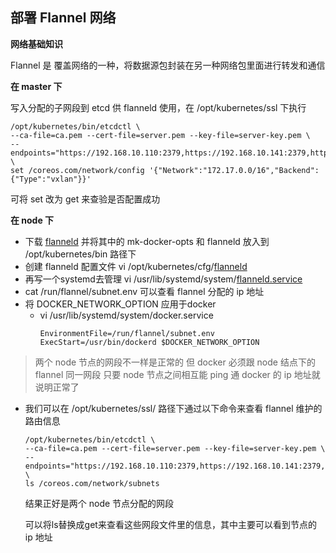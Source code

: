 ## 部署 Flannel 网络

__网络基础知识__

Flannel 是 覆盖网络的一种，将数据源包封装在另一种网络包里面进行转发和通信

__在 master 下__

写入分配的子网段到 etcd 供 flanneld 使用，在 /opt/kubernetes/ssl 下执行
```
/opt/kubernetes/bin/etcdctl \
--ca-file=ca.pem --cert-file=server.pem --key-file=server-key.pem \
--endpoints="https://192.168.10.110:2379,https://192.168.10.141:2379,https://192.168.10.145:2379" \
set /coreos.com/network/config '{"Network":"172.17.0.0/16","Backend":{"Type":"vxlan"}}'
```
可将 set 改为 get 来查验是否配置成功

__在 node 下__

- 下载 [flanneld](https://github.com/coreos/flannel/releases/) 并将其中的 mk-docker-opts 和 flanneld 放入到 /opt/kubernetes/bin 路径下
- 创建 flanneld 配置文件
vi /opt/kubernetes/cfg/[flanneld](https://github.com/lcePolarBear/Kubernetes_Basic_Config_Note/blob/master/config-files/flanneld)
- 再写一个systemd去管理 vi /usr/lib/systemd/system/[flanneld.service](https://github.com/lcePolarBear/Kubernetes_Basic_Config_Note/blob/master/config-files/flannel.server)
- cat /run/flannel/subnet.env 可以查看 flannel 分配的 ip 地址
- 将 DOCKER_NETWORK_OPTION 应用于docker
    - vi /usr/lib/systemd/system/docker.service
        ```
        EnvironmentFile=/run/flannel/subnet.env
        ExecStart=/usr/bin/dockerd $DOCKER_NETWORK_OPTION
        ```
>两个 node 节点的网段不一样是正常的 但 docker 必须跟 node 结点下的 flannel 同一网段
只要 node 节点之间相互能 ping 通 docker 的 ip 地址就说明正常了

- 我们可以在 /opt/kubernetes/ssl/ 路径下通过以下命令来查看 flannel 维护的路由信息
    ```
    /opt/kubernetes/bin/etcdctl \
    --ca-file=ca.pem --cert-file=server.pem --key-file=server-key.pem \
    --endpoints="https://192.168.10.110:2379,https://192.168.10.141:2379,https://192.168.10.145:2379" \
    ls /coreos.com/network/subnets
    ```
    结果正好是两个 node 节点分配的网段

    可以将ls替换成get来查看这些网段文件里的信息，其中主要可以看到节点的 ip 地址